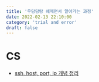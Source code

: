 ```yaml
---
title: '우당당탕 헤매면서 알아가는 과정'
date: 2022-02-13 22:10:00
category: 'trial and error'
draft: false
---
```

# CS
- [ssh, host, port, ip 개념 정리](https://sunmin.netlify.app/CS/host/)